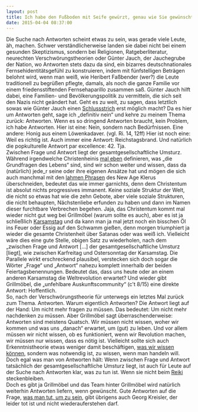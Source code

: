 ```yaml
---
layout: post
title: Ich habe den Fußboden mit Seife gewürzt, genau wie Sie gewünscht haben
date: 2015-04-04 08:37:00
---
```


Die Suche nach Antworten scheint etwas zu sein, was gerade viele Leute, äh, machen. Schwer verständlicherweise landen sie dabei nicht bei einem gesunden Skeptizismus, sondern bei Religionen, Ratgeberliteratur, neurechten Verschwörungstheorien oder Günter Jauch, der Jauchegrube der Nation, wo Antworten stets dazu da sind, ein bizarres deutschnationales Fernsehidentitätsgefühl zu konstruieren, indem mit fünfstelligen Beträgen belohnt wird, wenn man weiß, wie Heribert Faßbender (wer?) die Leute traditionell zu begrüßen pflegte, damals, als noch die ganze Familie vor  einem friedensstiftenden Fernsehaparillo zusammen saß. Günter Jauch hilft dabei, eine Familien- und Bevölkerungspolitik zu vermitteln, die sich seit den Nazis nicht geändert hat. Geht es zu weit, zu sagen, dass letztlich sowas wie Günter Jauch einen [Schlussstrich](http://ia600409.us.archive.org/26/items/nazi_concentration_camps/nazi_concentration_camps.ogv) erst möglich macht? Da es hier um Antworten geht, sage ich „definitiv nein“ und kehre zu meinem Thema zurück: Antworten. Wenn es so dringend Antworten braucht, kein Problem, ich habe Antworten. Hier ist eine: Nein, sondern nach Bedürfnissen. Eine andere: Honig aus einem Löwenkadaver. (vgl. Ri. 14, 12ff) Hier ist noch eine: Weil es richtig ist. Auch immer eine Antwort: Reichstagsbrand. Und natürlich die popkulturelle Antwort par excellence: 42. Tja. <br>Zwischen Frage und Antwort liegt der gesamtgesellschaftliche Umsturz.<br> Während irgendwelche Christenheinis [mal eben](https://www.youtube.com/watch?v=lzSSs3d6VjU) definieren, was „die Grundfragen des Lebens“ sind, sind wir schon weiter und wissen, dass da (natürlich) jede\_r seine oder ihre eigenen Ansätze hat und mögen die sich auch manchmal mit den [lahmen Phrasen](https://www.youtube.com/watch?v=M7Ac00joH44) des New Age Klerus überschneiden, bedeutet das wie immer garnichts, denn dem Christentum ist absolut nichts progressives immanent. Keine soziale Struktur der Welt, die nicht so etwas hat wie die zehn Gebote, aber viele soziale Strukturen, die nicht behaupten, Nächstenliebe erfunden zu haben und dann im Namen dieser furchtbare Verbrechen begehen. Jaja, das Christentum kommt mal wieder nicht gut weg bei Grillmöbel (warum sollte es auch), aber es ist ja schließlich [Karsamstag](http://de.wikipedia.org/wiki/Abstieg_Christi_in_die_Unterwelt) und da kann man ja mal jetzt noch ein bisschen Öl ins Feuer oder Essig auf den Schwamm gießen, denn morgen triumphiert ja wieder die gesamte Christenheit über Satanas oder was weiß ich. Vielleicht wäre dies eine gute Stelle, obigen Satz zu wiederholen, nach dem „zwischen Frage und Antwort \[…\] der gesamtgesellschaftliche Umsturz \[liegt\], wie zwischen Karfreitag und Ostersonntag der Karsamstag. Die Parallele wirkt erschreckend plausibel, verstecken sich doch sogar die Wörter „Frage“ und „Antwort“ nahezu komplett innerhalb der beiden Feiertagsbenennungen. Bedeutet das, dass uns heute oder an einem anderen Karsamstag die Weltrevolution erwartet? Und wieder gibt Grillmöbel, die „unfehlbare Auskunftscommunity“ (c't 8/15) eine direkte Antwort: Hoffentlich. <br>So, nach der Verschwörungstheorie für unterwegs ein letztes Mal zurück zum Thema. Antworten. Warum eigentlich Antworten? Die Antwort liegt auf der Hand: Um nicht mehr fragen zu müssen. Das bedeutet: Um nicht mehr nachdenken zu müssen. Aber Grillmöbel sagt überraschenderweise: Antworten sind meistens Quatsch. Wir müssen nicht wissen, woher wir kommen und was uns „danach“ erwartet, um (gut) zu leben. Und vor allem müssen wir nicht wissen, ob es funktioniert, wenn wir Revolution machen, wir müssen nur wissen, dass es nötig ist. Vielleicht sollte sich auch Erkenntnistheorie etwas weniger damit beschäftigen, [was wir wissen können](https://de.wikipedia.org/wiki/Gettier-Problem), sondern was notwendig ist, zu wissen, wenn man handeln will. Doch egal was man von Antworten hält: Wenn zwischen Frage und Antwort tatsächlich der gesamtgesellschaftliche Umsturz liegt, ist auch für Leute auf der Suche nach Antworten klar, was zu tun ist. Wenn sie nicht beim [Reiki](https://www.psiram.com/ge/index.php/Reiki) steckenbleiben.<br> Doch es gibt ja Grillmöbel und das Team hinter Grillmöbel wird natürlich weiterhin Antworten liefern, wenn gewünscht. Gute Antworten auf die Frage, [was man tut, um zu sein](https://www.youtube.com/watch?v=La35g6pdXHA), gibt übrigens auch Georg Kreisler, der leider tot ist und nicht wiederauferstehen darf.
